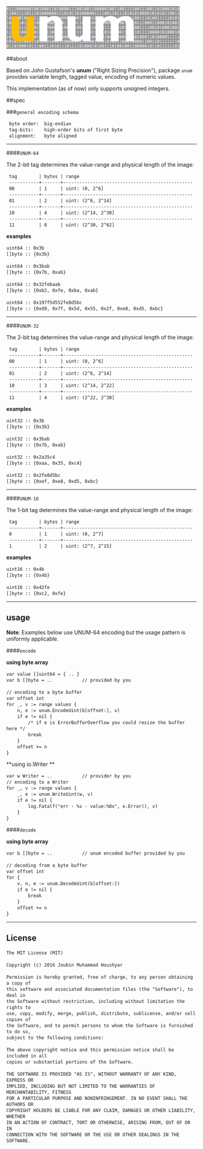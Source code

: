 ![image](./resources/unum-logo.png)

##about

Based on John Gustafson's **unum** ("Right Sizing Precision"), package `unum` provides variable length, tagged value, encoding of numeric values.

This implementation (as of now) only supports unsigned integers.

##spec

###`general encoding schema`

     byte order:  big-endian
     tag-bits:    high-order bits of first byte
     alignment:   byte aligned
     

-------
    

####`UNUM-64`

The 2-bit tag determines the value-range and physical length of the image:


     tag        | bytes | range
     -----------+-------+------------------------------------------------
     00         | 1     | uint: (0, 2^6] 
     -----------+-------+------------------------------------------------
     01         | 2     | uint: (2^6, 2^14] 
     -----------+-------+------------------------------------------------
     10         | 4     | uint: (2^14, 2^30] 
     -----------+-------+------------------------------------------------
     11         | 8     | uint: (2^30, 2^62] 

**examples**

    uint64 :: 0x3b
    []byte :: {0x3b}

    uint64 :: 0x3bab
    []byte :: {0x7b, 0xab}

    uint64 :: 0x32febaab
    []byte :: {0xb2, 0xfe, 0xba, 0xab}

    uint64 :: 0x197f5d552fe8d5bc
    []byte :: {0xd9, 0x7f, 0x5d, 0x55, 0x2f, 0xe8, 0xd5, 0xbc}

-------

####`UNUM-32`

The 2-bit tag determines the value-range and physical length of the image:


     tag        | bytes | range
     -----------+-------+------------------------------------------------
     00         | 1     | uint: (0, 2^6] 
     -----------+-------+------------------------------------------------
     01         | 2     | uint: (2^6, 2^14] 
     -----------+-------+------------------------------------------------
     10         | 3     | uint: (2^14, 2^22] 
     -----------+-------+------------------------------------------------
     11         | 4     | uint: (2^22, 2^30] 

**examples**

    uint32 :: 0x3b
    []byte :: {0x3b}

    uint32 :: 0x3bab
    []byte :: {0x7b, 0xab}

    uint32 :: 0x2a35c4
    []byte :: {0xaa, 0x35, 0xc4}

    uint32 :: 0x2fe8d5bc
    []byte :: {0xef, 0xe8, 0xd5, 0xbc}

-------
    
####`UNUM-16`

The 1-bit tag determines the value-range and physical length of the image:


     tag        | bytes | range
     -----------+-------+------------------------------------------------
     0          | 1     | uint: (0, 2^7] 
     -----------+-------+------------------------------------------------
     1          | 2     | uint: (2^7, 2^15] 

**examples**

    uint16 :: 0x4b
    []byte :: {0x4b}

    uint16 :: 0x42fe
    []byte :: {0xc2, 0xfe}

-------

## usage

**Note**: Examples below use UNUM-64 encoding but the usage pattern is uniformly applicable.

####`encode`

**using byte array**

	var value []uint64 = { .. }         
    var b []byte = ..           // provided by you
    
    // encoding to a byte buffer
    var offset int
    for _, v := range values {
        n, e := unum.EncodeUint(b[offset:], v)
        if e != nil {
            /* if e is ErrorBufferOverflow you could resize the buffer here */
            break
        }
        offset += n
    }

**using io.Writer **
 
    var w Writer = ..           // provider by you
    // encoding to a Writer
	for _, v := range values {
		_, e := unum.WriteUint(w, v)
		if e != nil {
			log.Fatalf("err - %s - value:%0x", e.Error(), v)
		}
	}
	 
####`decode`

**using byte array**
 
    var b []byte = ..           // unum encoded buffer provided by you
    
    // decoding from a byte buffer
    var offset int
    for {
        v, n, e := unum.DecodeUint(b[offset:])
        if e != nil {
            break 
        }
        offset += n
    }
    
---

## License 

    The MIT License (MIT)
    
    Copyright (c) 2016 Joubin Muhammad Houshyar
    
    Permission is hereby granted, free of charge, to any person obtaining a copy of
    this software and associated documentation files (the "Software"), to deal in
    the Software without restriction, including without limitation the rights to
    use, copy, modify, merge, publish, distribute, sublicense, and/or sell copies of
    the Software, and to permit persons to whom the Software is furnished to do so,
    subject to the following conditions:
    
    The above copyright notice and this permission notice shall be included in all
    copies or substantial portions of the Software.
    
    THE SOFTWARE IS PROVIDED "AS IS", WITHOUT WARRANTY OF ANY KIND, EXPRESS OR
    IMPLIED, INCLUDING BUT NOT LIMITED TO THE WARRANTIES OF MERCHANTABILITY, FITNESS
    FOR A PARTICULAR PURPOSE AND NONINFRINGEMENT. IN NO EVENT SHALL THE AUTHORS OR
    COPYRIGHT HOLDERS BE LIABLE FOR ANY CLAIM, DAMAGES OR OTHER LIABILITY, WHETHER
    IN AN ACTION OF CONTRACT, TORT OR OTHERWISE, ARISING FROM, OUT OF OR IN
    CONNECTION WITH THE SOFTWARE OR THE USE OR OTHER DEALINGS IN THE SOFTWARE.
